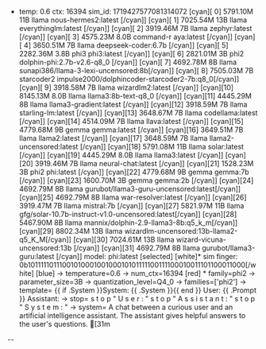 * temp: 0.6 ctx: 16394 sim_id: 1719427577081314072
[cyan][ 0] 5791.10M 11B   llama              nous-hermes2:latest             [/cyan]]
[cyan][ 1] 7025.54M 13B   llama              everythinglm:latest             [/cyan]]
[cyan][ 2] 3919.46M 7B    llama              zephyr:latest                   [/cyan]]
[cyan][ 3] 4575.23M 8.0B  command-r          aya:latest                      [/cyan]]
[cyan][ 4] 3650.51M 7B    llama              deepseek-coder:6.7b             [/cyan]]
[cyan][ 5] 2282.36M 3.8B  phi3               phi3:latest                     [/cyan]]
[cyan][ 6] 2821.01M 3B    phi2               dolphin-phi:2.7b-v2.6-q8_0      [/cyan]]
[cyan][ 7] 4692.78M 8B    llama              sunapi386/llama-3-lexi-uncensored:8b[/cyan]]
[cyan][ 8] 7505.03M 7B    starcoder2         impulse2000/dolphincoder-starcoder2-7b:q8_0[/cyan]]
[cyan][ 9] 3918.58M 7B    llama              wizardlm2:latest                [/cyan]]
[cyan][10] 8145.13M 8.0B  llama              llama3:8b-text-q8_0             [/cyan]]
[cyan][11] 4445.29M 8B    llama              llama3-gradient:latest          [/cyan]]
[cyan][12] 3918.59M 7B    llama              starling-lm:latest              [/cyan]]
[cyan][13] 3648.67M 7B    llama              codellama:latest                [/cyan]]
[cyan][14] 4514.09M 7B    llama              llava:latest                    [/cyan]]
[cyan][15] 4779.68M 9B    gemma              gemma:latest                    [/cyan]]
[cyan][16] 3649.51M 7B    llama              llama2:latest                   [/cyan]]
[cyan][17] 3648.59M 7B    llama              llama2-uncensored:latest        [/cyan]]
[cyan][18] 5791.08M 11B   llama              solar:latest                    [/cyan]]
[cyan][19] 4445.29M 8.0B  llama              llama3:latest                   [/cyan]]
[cyan][20] 3919.46M 7B    llama              neural-chat:latest              [/cyan]]
[cyan][21] 1528.23M 3B    phi2               phi:latest                      [/cyan]]
[cyan][22] 4779.68M 9B    gemma              gemma:7b                        [/cyan]]
[cyan][23] 1600.70M 3B    gemma              gemma:2b                        [/cyan]]
[cyan][24] 4692.79M 8B    llama              gurubot/llama3-guru-uncensored:latest[/cyan]]
[cyan][25] 4692.79M 8B    llama              war-resolver:latest             [/cyan]]
[cyan][26] 3919.47M 7B    llama              mistral:7b                      [/cyan]]
[cyan][27] 5821.97M 11B   llama              gfg/solar-10.7b-instruct-v1.0-uncensored:latest[/cyan]]
[cyan][28] 5467.90M 8B    llama              mannix/dolphin-2.9-llama3-8b:q5_k_m[/cyan]]
[cyan][29] 8802.34M 13B   llama              wizardlm-uncensored:13b-llama2-q5_K_M[/cyan]]
[cyan][30] 7024.61M 13B   llama              wizard-vicuna-uncensored:13b    [/cyan]]
[cyan][31] 4692.79M 8B    llama              gurubot/llama3-guru:latest      [/cyan]]
 model: phi:latest [selected]
[white]* sim finger: 0b1011111011100101000100100010101111100111100010011101100011000[/white]
[blue]	-> temperature=0.6
	-> num_ctx=16394
[red]	* family=phi2
	-> parameter_size=3B
	-> quantization_level=Q4_0
	-> families=['phi2']
	-> template=                {{ if .System }}System: {{ .System }}{{ end }}
                User: {{ .Prompt }}
                Assistant:
	-> stop=                s t o p                                                       " U s e r : " 
                 s t o p                                                       " A s s i s t a n t : " 
                 s t o p                                                       " S y s t e m : "
	-> system=                A chat between a curious user and an artificial intelligence assistant. The assistant gives helpful answers to the user's questions.
[31m

--

<!-- 1C6571EA -->